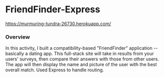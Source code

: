 # FriendFinder-Express

https://murmuring-tundra-26730.herokuapp.com/

### Overview

In this activity, I built a compatibility-based "FriendFinder" application -- basically a dating app. This full-stack site will take in results from your users' surveys, then compare their answers with those from other users. The app will then display the name and picture of the user with the best overall match.
Used Express to handle routing.
